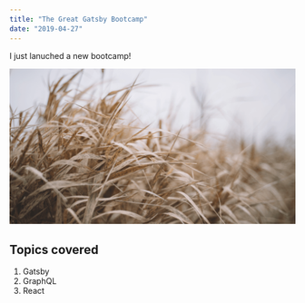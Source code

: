 ```yaml
---
title: "The Great Gatsby Bootcamp"
date: "2019-04-27"
---
```


I just lanuched a new bootcamp!

![Grass](./grass.png)

## Topics covered

1. Gatsby
2. GraphQL
3. React